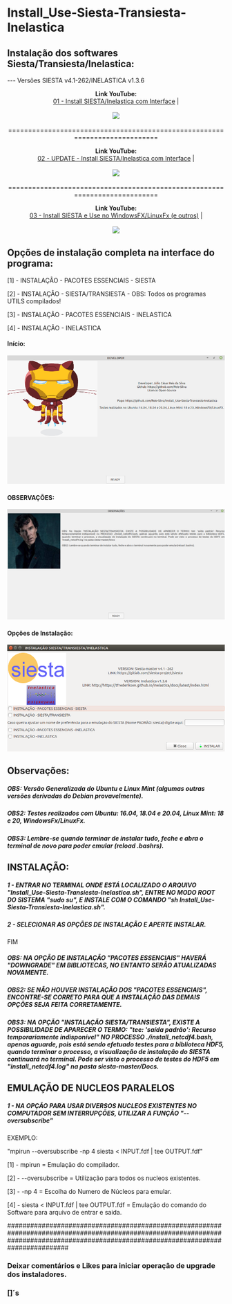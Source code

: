 # Install_Use-Siesta-Transiesta-Inelastica

## Instalação dos softwares Siesta/Transiesta/Inelastica:

--- Versões SIESTA v4.1-262/INELASTICA v1.3.6


<p align="center">
  <b>Link YouTube:</b><br>
  <a href="http://www.youtube.com/watch?v=af9cmUdHDJ8">01 - Install SIESTA/Inelastica com Interface</a> |
  <br><br>
  <img src="http://img.youtube.com/vi/af9cmUdHDJ8/0.jpg">
</p>

<p align="center">
 ===========================================================================
</p>

<p align="center">
  <b>Link YouTube:</b><br>
  <a href="https://www.youtube.com/watch?v=2pTLMxiM1GY">02 - UPDATE - Install SIESTA/Inelastica com Interface</a> |
  <br><br>
  <img src="http://img.youtube.com/vi/2pTLMxiM1GY/0.jpg">
</p>
<p align="center">
 ===========================================================================
</p>

<p align="center">
  <b>Link YouTube:</b><br>
  <a href="https://www.youtube.com/watch?v=R_09pLtj0NY">03 - Install SIESTA e Use no WindowsFX/LinuxFx (e outros)</a> |
  <br><br>
  <img src="http://i3.ytimg.com/vi/R_09pLtj0NY/hqdefault.jpg">
</p>

## Opções de instalação completa na interface do programa:
[1] - INSTALAÇÃO - PACOTES ESSENCIAIS - SIESTA

[2] - INSTALAÇÃO - SIESTA/TRANSIESTA - OBS: Todos os programas UTILS compilados!

[3] - INSTALAÇÃO - PACOTES ESSENCIAIS - INELASTICA

[4] - INSTALAÇÃO - INELASTICA

#### Início:
<p align="center">
<img src="https://github.com/Reis-Silva/Install_Use-Siesta-Transiesta-Inelastica/blob/master/Install/res/ReferenceImage/Developer.png">
</p>

#### OBSERVAÇÕES:
<p align="center">
<img src="https://github.com/Reis-Silva/Install_Use-Siesta-Transiesta-Inelastica/blob/master/Install/res/ReferenceImage/Observacao.png">
</p>

#### Opções de Instalação:
<p align="center">
<img src="https://github.com/Reis-Silva/Install_Use-Siesta-Transiesta-Inelastica/blob/master/Install/res/ReferenceImage/Install.png">
</p>

## Observações:

##### OBS: Versão Generalizada do Ubuntu e Linux Mint (algumas outras versões derivadas do Debian provavelmente).

##### OBS2: Testes realizados com  Ubuntu: 16.04, 18.04 e 20.04, Linux Mint: 18 e 20, WindowsFx/LinuxFx.

##### OBS3: Lembre-se quando terminar de instalar tudo, feche e abra o terminal de novo para poder emular (reload .bashrs).

## INSTALAÇÃO:

##### 1 - ENTRAR NO TERMINAL ONDE ESTÁ LOCALIZADO O ARQUIVO "Install_Use-Siesta-Transiesta-Inelastica.sh", ENTRE NO MODO ROOT DO SISTEMA "sudo su", E INSTALE COM O COMANDO "sh Install_Use-Siesta-Transiesta-Inelastica.sh".

##### 2 - SELECIONAR AS OPÇÕES DE INSTALAÇÃO E APERTE INSTALAR.

FIM

##### OBS: NA OPÇÃO DE INSTALAÇÃO "PACOTES ESSENCIAIS" HAVERÁ "DOWNGRADE" EM BIBLIOTECAS, NO ENTANTO SERÃO ATUALIZADAS NOVAMENTE.

##### OBS2: SE NÃO HOUVER INSTALAÇÃO DOS "PACOTES ESSENCIAIS", ENCONTRE-SE CORRETO PARA QUE A INSTALAÇÃO DAS DEMAIS OPÇÕES SEJA FEITA CORRETAMENTE. 

##### OBS3: NA OPÇÃO "INSTALAÇÃO SIESTA/TRANSIESTA", EXISTE A POSSIBILIDADE DE APARECER O TERMO: "tee: 'saída padrão': Recurso temporariamente indisponível" NO PROCESSO ./install_netcdf4.bash, apenas aguarde, pois está sendo efetuado testes para a biblioteca HDF5, quando terminar o processo, a visualização de instalação do SIESTA continuará no terminal. Pode ser visto o processo de testes do HDF5 em "install_netcdf4.log" na pasta siesta-master/Docs.

## EMULAÇÃO DE NUCLEOS PARALELOS

##### 1 - NA OPÇÃO PARA USAR DIVERSOS NUCLEOS EXISTENTES NO COMPUTADOR SEM INTERRUPÇÕES, UTILIZAR A FUNÇÃO "--oversubscribe"

EXEMPLO:

"mpirun --oversubscribe -np 4 siesta < INPUT.fdf  | tee OUTPUT.fdf" 

[1] - mpirun = Emulação do compilador.

[2] - --oversubscribe = Utilização para todos os nucleos existentes.

[3] - -np 4 = Escolha do Numero de Núcleos para emular.

[4] - siesta < INPUT.fdf  | tee OUTPUT.fdf  = Emulação do comando do Software para arquivo de entrar e saida.

########################################################################################################################################################################################


### Deixar comentários e Likes para iniciar operação de upgrade dos instaladores.

### []´s
